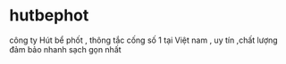 # hutbephot
công ty Hút bể phốt , thông tắc cống số 1 tại Việt nam , uy tín ,chất lượng đảm bảo nhanh sạch gọn nhất
